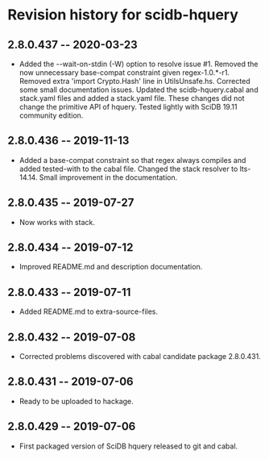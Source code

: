 # Revision history for scidb-hquery

## 2.8.0.437 -- 2020-03-23

* Added the --wait-on-stdin (-W) option to resolve issue #1.  Removed the now unnecessary base-compat constraint given regex-1.0.*-r1.  Removed extra 'import Crypto.Hash' line in UtilsUnsafe.hs.  Corrected some small documentation issues.  Updated the scidb-hquery.cabal and stack.yaml files and added a stack.yaml file.  These changes did not change the primitive API of hquery.  Tested lightly with SciDB 19.11 community edition.

## 2.8.0.436 -- 2019-11-13

* Added a base-compat constraint so that regex always compiles and added tested-with to the cabal file. Changed the stack resolver to lts-14.14.  Small improvement in the documentation.

## 2.8.0.435 -- 2019-07-27

* Now works with stack.

## 2.8.0.434 -- 2019-07-12

* Improved README.md and description documentation.

## 2.8.0.433 -- 2019-07-11

* Added README.md to extra-source-files.

## 2.8.0.432 -- 2019-07-08

* Corrected problems discovered with cabal candidate package 2.8.0.431.

## 2.8.0.431 -- 2019-07-06

* Ready to be uploaded to hackage.

## 2.8.0.429 -- 2019-07-06

* First packaged version of SciDB hquery released to git and cabal.
